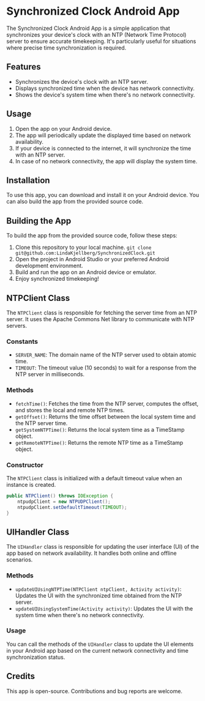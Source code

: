 # Synchronized Clock Android App

The Synchronized Clock Android App is a simple application that synchronizes your device's clock with an NTP (Network Time Protocol) server to ensure accurate timekeeping. It's particularly useful for situations where precise time synchronization is required.

## Features
- Synchronizes the device's clock with an NTP server.
- Displays synchronized time when the device has network connectivity.
- Shows the device's system time when there's no network connectivity.

## Usage
1. Open the app on your Android device.
2. The app will periodically update the displayed time based on network availability.
3. If your device is connected to the internet, it will synchronize the time with an NTP server.
4. In case of no network connectivity, the app will display the system time.

## Installation
To use this app, you can download and install it on your Android device. You can also build the app from the provided source code.

## Building the App
To build the app from the provided source code, follow these steps:

1. Clone this repository to your local machine.
`git clone git@github.com:LindaKjellberg/SynchronizedClock.git`
2. Open the project in Android Studio or your preferred Android development environment.
3. Build and run the app on an Android device or emulator.
4. Enjoy synchronized timekeeping!

## NTPClient Class
The `NTPClient` class is responsible for fetching the server time from an NTP server. It uses the Apache Commons Net library to communicate with NTP servers.

### Constants
- `SERVER_NAME`: The domain name of the NTP server used to obtain atomic time.
- `TIMEOUT`: The timeout value (10 seconds) to wait for a response from the NTP server in milliseconds.

### Methods
- `fetchTime()`: Fetches the time from the NTP server, computes the offset, and stores the local and remote NTP times.
- `getOffset()`: Returns the time offset between the local system time and the NTP server time.
- `getSystemNTPTime()`: Returns the local system time as a TimeStamp object.
- `getRemoteNTPTime()`: Returns the remote NTP time as a TimeStamp object.

### Constructor
The `NTPClient` class is initialized with a default timeout value when an instance is created.

```java
public NTPClient() throws IOException {
    ntpudpClient = new NTPUDPClient();
    ntpudpClient.setDefaultTimeout(TIMEOUT);
}
```

## UIHandler Class

The `UIHandler` class is responsible for updating the user interface (UI) of the app based on network availability. It handles both online and offline scenarios.

### Methods
- `updateUIUsingNTPTime(NTPClient ntpClient, Activity activity)`: Updates the UI with the synchronized time obtained from the NTP server.
- `updateUIUsingSystemTime(Activity activity)`: Updates the UI with the system time when there's no network connectivity.

### Usage
You can call the methods of the `UIHandler` class to update the UI elements in your Android app based on the current network connectivity and time synchronization status.

## Credits
This app is open-source. Contributions and bug reports are welcome.
